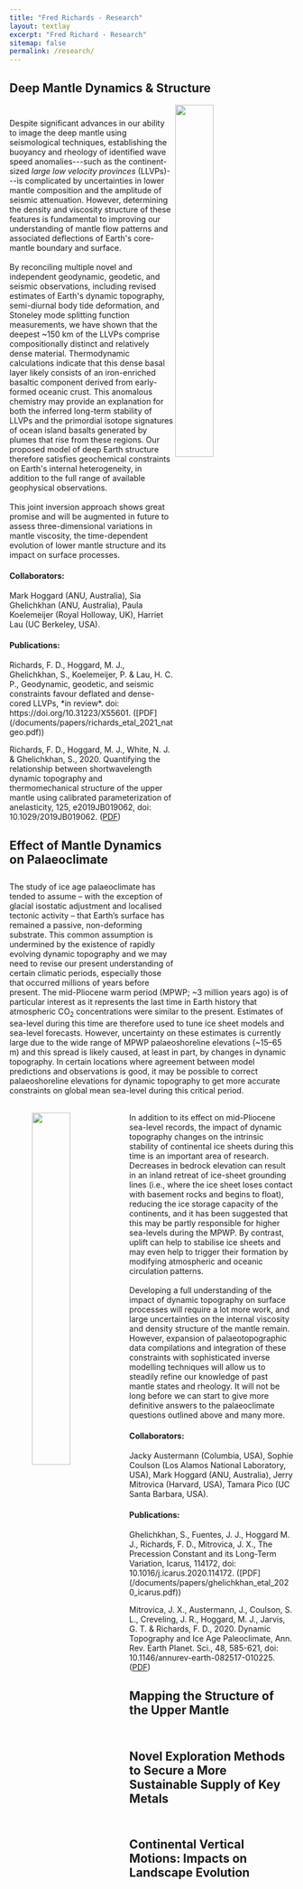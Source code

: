 ```yaml
---
title: "Fred Richards - Research"
layout: textlay
excerpt: "Fred Richard - Research"
sitemap: false
permalink: /research/
---
```


<h2 style="font-weight: bold">Deep Mantle Dynamics & Structure</h2>
<figure>
<img align="right" src="{{ site.url }}{{ site.baseurl }}/images/llsvp_plot.png" width="40%">
</figure>
<p style="padding-top:10px">
    
Despite significant advances in our ability to image the deep mantle using seismological techniques, establishing the buoyancy and rheology of identified wave speed anomalies---such as the continent-sized *large low velocity provinces* (LLVPs)---is complicated by uncertainties in lower mantle composition and the amplitude of seismic attenuation. However, determining the density and viscosity structure of these features is fundamental to improving our understanding of mantle flow patterns and associated deflections of Earth's core-mantle boundary and surface.
<br/><br/>
By reconciling multiple novel and independent geodynamic, geodetic, and seismic observations, including revised estimates of Earth's dynamic topography, semi-diurnal body tide deformation, and Stoneley mode splitting function measurements, we have shown that the deepest ~150&nbsp;km of the LLVPs comprise compositionally distinct and relatively dense material. Thermodynamic calculations indicate that this dense basal layer likely consists of an iron-enriched basaltic component derived from early-formed oceanic crust. This anomalous chemistry may provide an explanation for both the inferred long-term stability of LLVPs and the primordial isotope signatures of ocean island basalts generated by plumes that rise from these regions. Our proposed model of deep Earth structure therefore satisfies geochemical constraints on Earth's internal heterogeneity, in addition to the full range of available geophysical observations.
<br/><br/>
This joint inversion approach shows great promise and will be augmented in future to assess three-dimensional variations in mantle viscosity, the time-dependent evolution of lower mantle structure and its impact on surface processes.

</p>

<!--and more localised *ultra-low velocity zones* (ULVZs)-->
<!--The density field of the mantle is a key parameter in constraining the dynamics of mantle flow. We have set out to understand mantle density by appealing to a much-neglected geophysical process, namely solid Earth tides. Predicting the deformation of the solid Earth in response to periodic luni-solar forcings has a rich history in classical physics, with theoretical work dating back to Newton. The advent of modern space geodetic methods (e.g., surveying using the Global Positioning System) has yielded unprecedented constraints on solid Earth tidal deformation and revealed geographical variations in body tide deformation at the sub-mm level. These variations are indicative of heterogeneity in mantle buoyancy and elastic structure.-->

<!--Using a tidal theory we developed, we have shown that the deepest parts of the mantle beneath African and the Pacific are characterized by negative buoyancy. Such a result holds implications for the compositional distribution of the mantle, which in turn provides information on the primordial state of the mantle, and its ongoing evolution and how efficiently the mantle mixes. This initial application shows the great promise of “tidal tomography” in elucidating deep mantle buoyancy structure and there are many directions to be taken (e.g., augmenting data to include many types of tides, joint inversions with more conventional data, further generalizing the theory to allow for more complicated processes).-->


<h4 style="font-weight: bold">Collaborators:</h4> Mark Hoggard (ANU, Australia), Sia Ghelichkhan (ANU, Australia), Paula Koelemeijer (Royal Holloway, UK), Harriet Lau (UC Berkeley, USA).

<h4 style="font-weight: bold">Publications:</h4>
Richards, F. D., Hoggard, M. J., Ghelichkhan, S., Koelemeijer, P. & Lau, H. C. P., Geodynamic, geodetic, and seismic constraints favour deflated and dense-cored LLVPs, *in review*. doi:  https://doi.org/10.31223/X55601. ([PDF](/documents/papers/richards_etal_2021_natgeo.pdf))

Richards, F. D., Hoggard, M. J., White, N. J. & Ghelichkhan, S., 2020. Quantifying the relationship between shortwavelength dynamic topography and thermomechanical structure of the upper mantle using calibrated parameterization of anelasticity, 125, e2019JB019062, doi: 10.1029/2019JB019062. ([PDF](/documents/papers/richards_etal_2020_jgr_compressed.pdf))


<h2 style="font-weight: bold">Effect of Mantle Dynamics on Palaeoclimate</h2>

<p style="padding-top:10px">
The study of ice age palaeoclimate has tended to assume – with the exception of glacial isostatic adjustment and localised tectonic activity – that Earth’s surface has remained a passive, non-deforming substrate. This common assumption is undermined by the existence of rapidly evolving dynamic topography and we may need to revise our present understanding of certain climatic periods, especially those that occurred millions of years before present. The mid-Pliocene warm period (MPWP; ~3 million years ago) is of particular interest as it represents the last time in Earth history that atmospheric CO<sub>2</sub> concentrations were similar to the present. Estimates of sea-level during this time are therefore used to tune ice sheet models and sea-level forecasts. However, uncertainty on these estimates is currently large due to the wide range of MPWP palaeoshoreline elevations (~15–65 m) and this spread is likely caused, at least in part, by changes in dynamic topography. In certain locations where agreement between model predictions and observations is good, it may be possible to correct palaeoshoreline elevations for dynamic topography to get more accurate constraints on global mean sea-level during this critical period.
<br/><br/>
<figure>
<img align="left" src="{{ site.url }}{{ site.baseurl }}/images/DT_palaeoclimate_2.jpg" width="40%">
</figure>
In addition to its effect on mid-Pliocene sea-level records, the impact of dynamic topography changes on the intrinsic stability of continental ice sheets during this time is an important area of research. Decreases in bedrock elevation can result in an inland retreat of ice-sheet grounding lines (i.e., where the ice sheet loses contact with basement rocks and begins to float), reducing the ice storage capacity of the continents, and it has been suggested that this may be partly responsible for higher sea-levels during the MPWP. By contrast, uplift can help to stabilise ice sheets and may even help to trigger their formation by modifying atmospheric and oceanic circulation patterns.
<br/><br/>
Developing a full understanding of the impact of dynamic topography on surface processes will require a lot more work, and large uncertainties on the internal viscosity and density structure of the mantle remain. However, expansion of palaeotopographic data compilations and integration of these constraints with sophisticated inverse modelling techniques will allow us to steadily refine our knowledge of past mantle states and rheology. It will not be long before we can start to give more definitive answers to the palaeoclimate questions outlined above and many more.    
    
</p>

<h4 style="font-weight: bold">Collaborators:</h4> Jacky Austermann (Columbia, USA), Sophie Coulson (Los Alamos National Laboratory, USA), Mark Hoggard (ANU, Australia), Jerry Mitrovica (Harvard, USA), Tamara Pico (UC Santa Barbara, USA).

<h4 style="font-weight: bold">Publications:</h4>
Ghelichkhan, S., Fuentes, J. J., Hoggard M. J., Richards, F. D., Mitrovica, J. X., The Precession Constant and its Long-Term Variation, Icarus, 114172, doi: 10.1016/j.icarus.2020.114172.  ([PDF](/documents/papers/ghelichkhan_etal_2020_icarus.pdf))

Mitrovica, J. X., Austermann, J., Coulson, S. L., Creveling, J. R., Hoggard, M. J., Jarvis, G. T. & Richards, F. D., 2020. Dynamic Topography and Ice Age Paleoclimate, Ann. Rev. Earth Planet. Sci., 48, 585-621, doi: 10.1146/annurev-earth-082517-010225. ([PDF](/documents/papers/mitrovica_etal_2020_annreveps.pdf))

<h2 style="font-weight: bold">Mapping the Structure of the Upper Mantle</h2>
<p style="padding-top:10px">
</p>

<h2 style="font-weight: bold">Novel Exploration Methods to Secure a More Sustainable Supply of Key Metals</h2>
<p style="padding-top:10px">
</p>

<h2 style="font-weight: bold">Continental Vertical Motions: Impacts on Landscape Evolution</h2>
<p style="padding-top:10px">
</p>
